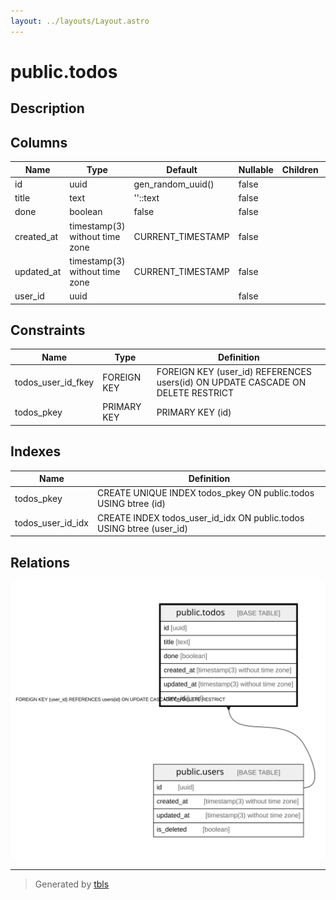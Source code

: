 ```yaml
---
layout: ../layouts/Layout.astro
---
```


# public.todos

## Description

## Columns

| Name | Type | Default | Nullable | Children | Parents | Comment |
| ---- | ---- | ------- | -------- | -------- | ------- | ------- |
| id | uuid | gen_random_uuid() | false |  |  |  |
| title | text | ''::text | false |  |  |  |
| done | boolean | false | false |  |  |  |
| created_at | timestamp(3) without time zone | CURRENT_TIMESTAMP | false |  |  |  |
| updated_at | timestamp(3) without time zone | CURRENT_TIMESTAMP | false |  |  |  |
| user_id | uuid |  | false |  | [public.users](./public.users) |  |

## Constraints

| Name | Type | Definition |
| ---- | ---- | ---------- |
| todos_user_id_fkey | FOREIGN KEY | FOREIGN KEY (user_id) REFERENCES users(id) ON UPDATE CASCADE ON DELETE RESTRICT |
| todos_pkey | PRIMARY KEY | PRIMARY KEY (id) |

## Indexes

| Name | Definition |
| ---- | ---------- |
| todos_pkey | CREATE UNIQUE INDEX todos_pkey ON public.todos USING btree (id) |
| todos_user_id_idx | CREATE INDEX todos_user_id_idx ON public.todos USING btree (user_id) |

## Relations

![er](./public.todos.svg)

---

> Generated by [tbls](https://github.com/k1LoW/tbls)
